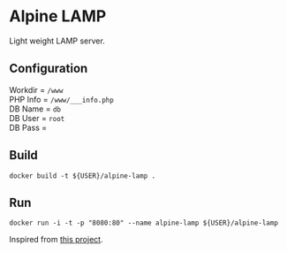 # Alpine LAMP

Light weight LAMP server.  

## Configuration

Workdir = `/www`  
PHP Info = `/www/___info.php`  
DB Name = `db`  
DB User = `root`  
DB Pass = ` `

## Build
`docker build -t ${USER}/alpine-lamp .`

## Run
`docker run -i -t -p "8080:80" --name alpine-lamp ${USER}/alpine-lamp`


Inspired from [this project](https://hub.docker.com/r/janes/alpine-lamp/dockerfile).